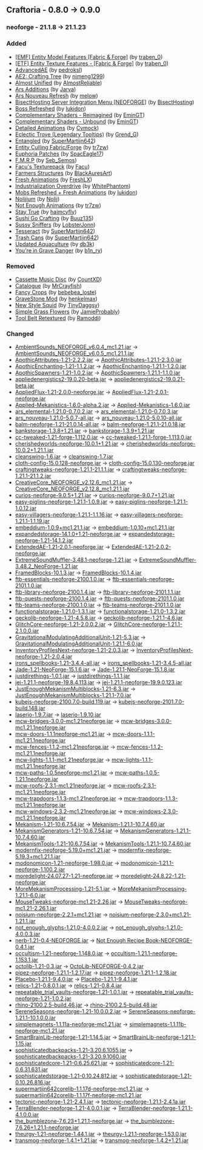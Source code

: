 ## Craftoria - 0.8.0 -> 0.9.0

### neoforge - 21.1.8 -> 21.1.23

### Added

  * [[EMF] Entity Model Features [Fabric & Forge]](https://www.curseforge.com/minecraft/mc-mods/entity-model-features) (by [traben_0](https://www.curseforge.com/members/traben_0/projects))
  * [[ETF] Entity Texture Features - [Fabric & Forge]](https://www.curseforge.com/minecraft/mc-mods/entity-texture-features-fabric) (by [traben_0](https://www.curseforge.com/members/traben_0/projects))
  * [AdvancedAE](https://www.curseforge.com/minecraft/mc-mods/advancedae) (by [pedroksl](https://www.curseforge.com/members/pedroksl/projects))
  * [AE2: Crafting Tree](https://www.curseforge.com/minecraft/mc-mods/ae2-crafting-tree) (by [nimeng1299](https://www.curseforge.com/members/nimeng1299/projects))
  * [Almost Unified](https://www.curseforge.com/minecraft/mc-mods/almost-unified) (by [AlmostReliable](https://www.curseforge.com/members/AlmostReliable/projects))
  * [Ars Additions](https://www.curseforge.com/minecraft/mc-mods/ars-additions) (by [Jarva](https://www.curseforge.com/members/Jarva/projects))
  * [Ars Nouveau Refresh](https://www.curseforge.com/minecraft/texture-packs/ars-nouveau-refresh) (by [melow](https://www.curseforge.com/members/melow/projects))
  * [BisectHosting Server Integration Menu [NEOFORGE]](https://www.curseforge.com/minecraft/mc-mods/bisecthosting-server-integration-menu-neoforge) (by [BisectHosting](https://www.curseforge.com/members/BisectHosting/projects))
  * [Boss Refreshed](https://www.curseforge.com/minecraft/texture-packs/boss-refreshed) (by [lukidon](https://www.curseforge.com/members/lukidon/projects))
  * [Complementary Shaders - Reimagined](https://www.curseforge.com/minecraft/shaders/complementary-reimagined) (by [EminGT](https://www.curseforge.com/members/EminGT/projects))
  * [Complementary Shaders - Unbound](https://www.curseforge.com/minecraft/shaders/complementary-unbound) (by [EminGT](https://www.curseforge.com/members/EminGT/projects))
  * [Detailed Animations](https://www.curseforge.com/minecraft/texture-packs/detailed-animations) (by [Cymock](https://www.curseforge.com/members/Cymock/projects))
  * [Eclectic Trove (Legendary Tooltips)](https://www.curseforge.com/minecraft/texture-packs/eclectic-trove-legendary-tooltips) (by [Grend_G](https://www.curseforge.com/members/Grend_G/projects))
  * [Entangled](https://www.curseforge.com/minecraft/mc-mods/entangled) (by [SuperMartijn642](https://www.curseforge.com/members/SuperMartijn642/projects))
  * [Entity Culling Fabric/Forge](https://www.curseforge.com/minecraft/mc-mods/entityculling) (by [tr7zw](https://www.curseforge.com/members/tr7zw/projects))
  * [Euphoria Patches](https://www.curseforge.com/minecraft/mc-mods/euphoria-patches) (by [SpacEagle17](https://www.curseforge.com/members/SpacEagle17/projects))
  * [F.M.R.P](https://www.curseforge.com/minecraft/texture-packs/freshly-modded) (by [Seb_Semos](https://www.curseforge.com/members/Seb_Semos/projects))
  * [Facu's Texturepack](https://www.curseforge.com/minecraft/texture-packs/facus-texturepack) (by [Facu](https://www.curseforge.com/members/Facu/projects))
  * [Farmers Structures](https://www.curseforge.com/minecraft/mc-mods/farmers-structures) (by [BlackAuresArt](https://www.curseforge.com/members/BlackAuresArt/projects))
  * [Fresh Animations](https://www.curseforge.com/minecraft/texture-packs/fresh-animations) (by [FreshLX](https://www.curseforge.com/members/FreshLX/projects))
  * [Industrialization Overdrive](https://www.curseforge.com/minecraft/mc-mods/industrialization-overdrive) (by [WhitePhantom](https://www.curseforge.com/members/WhitePhantom/projects))
  * [Mobs Refreshed + Fresh Animations](https://www.curseforge.com/minecraft/texture-packs/mobs-refreshed-fresh-animations) (by [lukidon](https://www.curseforge.com/members/lukidon/projects))
  * [Nolijium](https://www.curseforge.com/minecraft/mc-mods/nolijium) (by [Nolij](https://www.curseforge.com/members/Nolij/projects))
  * [Not Enough Animations](https://www.curseforge.com/minecraft/mc-mods/not-enough-animations) (by [tr7zw](https://www.curseforge.com/members/tr7zw/projects))
  * [Stay True](https://www.curseforge.com/minecraft/texture-packs/stay-true) (by [haimcyfly](https://www.curseforge.com/members/haimcyfly/projects))
  * [Sushi Go Crafting](https://www.curseforge.com/minecraft/mc-mods/sushigocrafting) (by [Buuz135](https://www.curseforge.com/members/Buuz135/projects))
  * [Sussy Sniffers](https://www.curseforge.com/minecraft/mc-mods/sussy-sniffers) (by [LobsterJonn](https://www.curseforge.com/members/LobsterJonn/projects))
  * [Tesseract](https://www.curseforge.com/minecraft/mc-mods/tesseract) (by [SuperMartijn642](https://www.curseforge.com/members/SuperMartijn642/projects))
  * [Trash Cans](https://www.curseforge.com/minecraft/mc-mods/trash-cans) (by [SuperMartijn642](https://www.curseforge.com/members/SuperMartijn642/projects))
  * [Updated Aquaculture](https://www.curseforge.com/minecraft/texture-packs/aquaculture-updated) (by [db3k](https://www.curseforge.com/members/db3k/projects))
  * [You're in Grave Danger](https://www.curseforge.com/minecraft/mc-mods/youre-in-grave-danger) (by [b1n_ry](https://www.curseforge.com/members/b1n_ry/projects))

### Removed

  * [Cassette Music Disc](https://www.curseforge.com/minecraft/texture-packs/cassette-music-disc-countxd) (by [CountXD](https://www.curseforge.com/members/CountXD/projects))
  * [Catalogue](https://www.curseforge.com/minecraft/mc-mods/catalogue) (by [MrCrayfish](https://www.curseforge.com/members/MrCrayfish/projects))
  * [Fancy Crops](https://www.curseforge.com/minecraft/texture-packs/fancy-crops) (by [bebebea_loste](https://www.curseforge.com/members/bebebea_loste/projects))
  * [GraveStone Mod](https://www.curseforge.com/minecraft/mc-mods/gravestone-mod) (by [henkelmax](https://www.curseforge.com/members/henkelmax/projects))
  * [New Style Squid](https://www.curseforge.com/minecraft/texture-packs/new-style-squid) (by [TinyDaggsy](https://www.curseforge.com/members/TinyDaggsy/projects))
  * [Simple Grass Flowers](https://www.curseforge.com/minecraft/texture-packs/simple-grass-flowers) (by [JamieProbably](https://www.curseforge.com/members/JamieProbably/projects))
  * [Tool Belt Retextured](https://www.curseforge.com/minecraft/texture-packs/tool-belt-retextured) (by [Ramoddi](https://www.curseforge.com/members/Ramoddi/projects))

### Changed

  * [AmbientSounds_NEOFORGE_v6.0.4_mc1.21.jar](https://www.curseforge.com/minecraft/mc-mods/ambientsounds/files/5516286) -> [AmbientSounds_NEOFORGE_v6.0.5_mc1.21.1.jar](https://www.curseforge.com/minecraft/mc-mods/ambientsounds/files/5648083)
  * [ApothicAttributes-1.21-2.2.2.jar](https://www.curseforge.com/minecraft/mc-mods/apothic-attributes/files/5597608) -> [ApothicAttributes-1.21.1-2.3.0.jar](https://www.curseforge.com/minecraft/mc-mods/apothic-attributes/files/5627172)
  * [ApothicEnchanting-1.21-1.1.2.jar](https://www.curseforge.com/minecraft/mc-mods/apothic-enchanting/files/5609595) -> [ApothicEnchanting-1.21.1-1.2.0.jar](https://www.curseforge.com/minecraft/mc-mods/apothic-enchanting/files/5627443)
  * [ApothicSpawners-1.21-1.0.2.jar](https://www.curseforge.com/minecraft/mc-mods/apothic-spawners/files/5597619) -> [ApothicSpawners-1.21.1-1.1.0.jar](https://www.curseforge.com/minecraft/mc-mods/apothic-spawners/files/5626463)
  * [appliedenergistics2-19.0.20-beta.jar](https://www.curseforge.com/minecraft/mc-mods/applied-energistics-2/files/5610903) -> [appliedenergistics2-19.0.21-beta.jar](https://www.curseforge.com/minecraft/mc-mods/applied-energistics-2/files/5659236)
  * [AppliedFlux-1.21-2.0.0-neoforge.jar](https://www.curseforge.com/minecraft/mc-mods/applied-flux/files/5614830) -> [AppliedFlux-1.21-2.0.1-neoforge.jar](https://www.curseforge.com/minecraft/mc-mods/applied-flux/files/5639620)
  * [Applied-Mekanistics-1.6.0-alpha.2.jar](https://www.curseforge.com/minecraft/mc-mods/applied-mekanistics/files/5564115) -> [Applied-Mekanistics-1.6.0.jar](https://www.curseforge.com/minecraft/mc-mods/applied-mekanistics/files/5651451)
  * [ars_elemental-1.21.0-0.7.0.2.jar](https://www.curseforge.com/minecraft/mc-mods/ars-elemental/files/5610865) -> [ars_elemental-1.21.0-0.7.0.3.jar](https://www.curseforge.com/minecraft/mc-mods/ars-elemental/files/5652442)
  * [ars_nouveau-1.21.0-5.0.7-all.jar](https://www.curseforge.com/minecraft/mc-mods/ars-nouveau/files/5606650) -> [ars_nouveau-1.21.0-5.0.10-all.jar](https://www.curseforge.com/minecraft/mc-mods/ars-nouveau/files/5659855)
  * [balm-neoforge-1.21-21.0.14-all.jar](https://www.curseforge.com/minecraft/mc-mods/balm/files/5525369) -> [balm-neoforge-1.21.1-21.0.18.jar](https://www.curseforge.com/minecraft/mc-mods/balm/files/5644978)
  * [bankstorage-1.3.8+1.21.jar](https://www.curseforge.com/minecraft/mc-mods/bank-storage/files/5548657) -> [bankstorage-1.3.9+1.21.jar](https://www.curseforge.com/minecraft/mc-mods/bank-storage/files/5632355)
  * [cc-tweaked-1.21-forge-1.112.0.jar](https://www.curseforge.com/minecraft/mc-mods/cc-tweaked/files/5583001) -> [cc-tweaked-1.21.1-forge-1.113.0.jar](https://www.curseforge.com/minecraft/mc-mods/cc-tweaked/files/5644993)
  * [cherishedworlds-neoforge-10.0.1+1.21.jar](https://www.curseforge.com/minecraft/mc-mods/cherished-worlds/files/5519033) -> [cherishedworlds-neoforge-10.0.2+1.21.1.jar](https://www.curseforge.com/minecraft/mc-mods/cherished-worlds/files/5634426)
  * [cleanswing-1.6.jar](https://www.curseforge.com/minecraft/mc-mods/clean-swing-through-grass/files/5481920) -> [cleanswing-1.7.jar](https://www.curseforge.com/minecraft/mc-mods/clean-swing-through-grass/files/5644230)
  * [cloth-config-15.0.128-neoforge.jar](https://www.curseforge.com/minecraft/mc-mods/cloth-config/files/5553805) -> [cloth-config-15.0.130-neoforge.jar](https://www.curseforge.com/minecraft/mc-mods/cloth-config/files/5623420)
  * [craftingtweaks-neoforge-1.21.1-21.1.1.jar](https://www.curseforge.com/minecraft/mc-mods/crafting-tweaks/files/5623443) -> [craftingtweaks-neoforge-1.21.1-21.1.2.jar](https://www.curseforge.com/minecraft/mc-mods/crafting-tweaks/files/5644056)
  * [CreativeCore_NEOFORGE_v2.12.6_mc1.21.jar](https://www.curseforge.com/minecraft/mc-mods/creativecore/files/5587059) -> [CreativeCore_NEOFORGE_v2.12.8_mc1.21.1.jar](https://www.curseforge.com/minecraft/mc-mods/creativecore/files/5649811)
  * [curios-neoforge-9.0.5+1.21.jar](https://www.curseforge.com/minecraft/mc-mods/curios-continuation/files/5546342) -> [curios-neoforge-9.0.7+1.21.jar](https://www.curseforge.com/minecraft/mc-mods/curios-continuation/files/5657610)
  * [easy-piglins-neoforge-1.21.1-1.0.9.jar](https://www.curseforge.com/minecraft/mc-mods/easy-piglins/files/5609023) -> [easy-piglins-neoforge-1.21.1-1.0.12.jar](https://www.curseforge.com/minecraft/mc-mods/easy-piglins/files/5658555)
  * [easy-villagers-neoforge-1.21.1-1.1.16.jar](https://www.curseforge.com/minecraft/mc-mods/easy-villagers/files/5617434) -> [easy-villagers-neoforge-1.21.1-1.1.19.jar](https://www.curseforge.com/minecraft/mc-mods/easy-villagers/files/5656484)
  * [embeddium-1.0.9+mc1.21.1.jar](https://www.curseforge.com/minecraft/mc-mods/embeddium/files/5622975) -> [embeddium-1.0.10+mc1.21.1.jar](https://www.curseforge.com/minecraft/mc-mods/embeddium/files/5630163)
  * [expandedstorage-14.1.0+1.21-neoforge.jar](https://www.curseforge.com/minecraft/mc-mods/expanded-storage/files/5581782) -> [expandedstorage-neoforge-1.21-14.1.2.jar](https://www.curseforge.com/minecraft/mc-mods/expanded-storage/files/5659282)
  * [ExtendedAE-1.21-2.0.1-neoforge.jar](https://www.curseforge.com/minecraft/mc-mods/ex-pattern-provider/files/5617630) -> [ExtendedAE-1.21-2.0.2-neoforge.jar](https://www.curseforge.com/minecraft/mc-mods/ex-pattern-provider/files/5637364)
  * [ExtremeSoundMuffler-3.48.1-neoforge-1.21.jar](https://www.curseforge.com/minecraft/mc-mods/extreme-sound-muffler/files/5578312) -> [ExtremeSoundMuffler-3.48.2_NeoForge-1.21.jar](https://www.curseforge.com/minecraft/mc-mods/extreme-sound-muffler/files/5657249)
  * [FramedBlocks-10.1.3.jar](https://www.curseforge.com/minecraft/mc-mods/framedblocks/files/5597081) -> [FramedBlocks-10.1.4.jar](https://www.curseforge.com/minecraft/mc-mods/framedblocks/files/5629510)
  * [ftb-essentials-neoforge-2100.1.0.jar](https://www.curseforge.com/minecraft/mc-mods/ftb-essentials/files/5443860) -> [ftb-essentials-neoforge-2101.1.0.jar](https://www.curseforge.com/minecraft/mc-mods/ftb-essentials/files/5631477)
  * [ftb-library-neoforge-2100.1.4.jar](https://www.curseforge.com/minecraft/mc-mods/ftb-library-forge/files/5583834) -> [ftb-library-neoforge-2101.1.1.jar](https://www.curseforge.com/minecraft/mc-mods/ftb-library-forge/files/5634888)
  * [ftb-quests-neoforge-2100.1.4.jar](https://www.curseforge.com/minecraft/mc-mods/ftb-quests-forge/files/5543248) -> [ftb-quests-neoforge-2101.1.0.jar](https://www.curseforge.com/minecraft/mc-mods/ftb-quests-forge/files/5635133)
  * [ftb-teams-neoforge-2100.1.0.jar](https://www.curseforge.com/minecraft/mc-mods/ftb-teams-forge/files/5448371) -> [ftb-teams-neoforge-2101.1.0.jar](https://www.curseforge.com/minecraft/mc-mods/ftb-teams-forge/files/5631446)
  * [functionalstorage-1.21.0-1.3.1.jar](https://www.curseforge.com/minecraft/mc-mods/functional-storage/files/5545676) -> [functionalstorage-1.21.0-1.3.2.jar](https://www.curseforge.com/minecraft/mc-mods/functional-storage/files/5650319)
  * [geckolib-neoforge-1.21-4.5.8.jar](https://www.curseforge.com/minecraft/mc-mods/geckolib/files/5605715) -> [geckolib-neoforge-1.21.1-4.6.jar](https://www.curseforge.com/minecraft/mc-mods/geckolib/files/5660484)
  * [GlitchCore-neoforge-1.21-2.0.0.2.jar](https://www.curseforge.com/minecraft/mc-mods/glitchcore/files/5483773) -> [GlitchCore-neoforge-1.21.1-2.1.0.0.jar](https://www.curseforge.com/minecraft/mc-mods/glitchcore/files/5660740)
  * [GravitationalModulatingAdditionalUnit-1.21-5.3.jar](https://www.curseforge.com/minecraft/mc-mods/gravitational-modulating-additional-unit/files/5600241) -> [GravitationalModulatingAdditionalUnit-1.21.1-6.0.jar](https://www.curseforge.com/minecraft/mc-mods/gravitational-modulating-additional-unit/files/5652314)
  * [InventoryProfilesNext-neoforge-1.21-2.0.3.jar](https://www.curseforge.com/minecraft/mc-mods/inventory-profiles-next/files/5574875) -> [InventoryProfilesNext-neoforge-1.21-2.0.4.jar](https://www.curseforge.com/minecraft/mc-mods/inventory-profiles-next/files/5593674)
  * [irons_spellbooks-1.21-3.4.4-all.jar](https://www.curseforge.com/minecraft/mc-mods/irons-spells-n-spellbooks/files/5618912) -> [irons_spellbooks-1.21-3.4.5-all.jar](https://www.curseforge.com/minecraft/mc-mods/irons-spells-n-spellbooks/files/5659880)
  * [Jade-1.21-NeoForge-15.1.6.jar](https://www.curseforge.com/minecraft/mc-mods/jade/files/5591256) -> [Jade-1.21.1-NeoForge-15.1.8.jar](https://www.curseforge.com/minecraft/mc-mods/jade/files/5639932)
  * [justdirethings-1.0.1.jar](https://www.curseforge.com/minecraft/mc-mods/just-dire-things/files/5620140) -> [justdirethings-1.1.1.jar](https://www.curseforge.com/minecraft/mc-mods/just-dire-things/files/5660747)
  * [jei-1.21.1-neoforge-19.8.4.113.jar](https://www.curseforge.com/minecraft/mc-mods/jei/files/5623550) -> [jei-1.21.1-neoforge-19.9.0.123.jar](https://www.curseforge.com/minecraft/mc-mods/jei/files/5661469)
  * [JustEnoughMekanismMultiblocks-1.21-6.3.jar](https://www.curseforge.com/minecraft/mc-mods/just-enough-mekanism-multiblocks/files/5553567) -> [JustEnoughMekanismMultiblocks-1.21.1-7.0.jar](https://www.curseforge.com/minecraft/mc-mods/just-enough-mekanism-multiblocks/files/5652376)
  * [kubejs-neoforge-2100.7.0-build.119.jar](https://www.curseforge.com/minecraft/mc-mods/kubejs/files/5580858) -> [kubejs-neoforge-2101.7.0-build.148.jar](https://www.curseforge.com/minecraft/mc-mods/kubejs/files/5653899)
  * [laserio-1.9.7.jar](https://www.curseforge.com/minecraft/mc-mods/laserio/files/5615747) -> [laserio-1.9.10.jar](https://www.curseforge.com/minecraft/mc-mods/laserio/files/5648871)
  * [mcw-bridges-3.0.0-mc1.21neoforge.jar](https://www.curseforge.com/minecraft/mc-mods/macaws-bridges/files/5465228) -> [mcw-bridges-3.0.0-mc1.21.1neoforge.jar](https://www.curseforge.com/minecraft/mc-mods/macaws-bridges/files/5635632)
  * [mcw-doors-1.1.1neoforge-mc1.21.jar](https://www.curseforge.com/minecraft/mc-mods/macaws-doors/files/5439155) -> [mcw-doors-1.1.1-mc1.21.1neoforge.jar](https://www.curseforge.com/minecraft/mc-mods/macaws-doors/files/5635653)
  * [mcw-fences-1.1.2-mc1.21neoforge.jar](https://www.curseforge.com/minecraft/mc-mods/macaws-fences-and-walls/files/5442175) -> [mcw-fences-1.1.2-mc1.21.1neoforge.jar](https://www.curseforge.com/minecraft/mc-mods/macaws-fences-and-walls/files/5635646)
  * [mcw-lights-1.1.1-mc1.21neoforge.jar](https://www.curseforge.com/minecraft/mc-mods/macaws-lights-and-lamps/files/5473578) -> [mcw-lights-1.1.1-mc1.21.1neoforge.jar](https://www.curseforge.com/minecraft/mc-mods/macaws-lights-and-lamps/files/5635608)
  * [mcw-paths-1.0.5neoforge-mc1.21.jar](https://www.curseforge.com/minecraft/mc-mods/macaws-paths-and-pavings/files/5430735) -> [mcw-paths-1.0.5-1.21.1neoforge.jar](https://www.curseforge.com/minecraft/mc-mods/macaws-paths-and-pavings/files/5635678)
  * [mcw-roofs-2.3.1-mc1.21neoforge.jar](https://www.curseforge.com/minecraft/mc-mods/macaws-roofs/files/5554896) -> [mcw-roofs-2.3.1-mc1.21.1neoforge.jar](https://www.curseforge.com/minecraft/mc-mods/macaws-roofs/files/5635594)
  * [mcw-trapdoors-1.1.3-mc1.21neoforge.jar](https://www.curseforge.com/minecraft/mc-mods/macaws-trapdoors/files/5431123) -> [mcw-trapdoors-1.1.3-mc1.21.1neoforge.jar](https://www.curseforge.com/minecraft/mc-mods/macaws-trapdoors/files/5635670)
  * [mcw-windows-2.3.2-mc1.21neoforge.jar](https://www.curseforge.com/minecraft/mc-mods/macaws-windows/files/5592081) -> [mcw-windows-2.3.0-mc1.21.1neoforge.jar](https://www.curseforge.com/minecraft/mc-mods/macaws-windows/files/5635576)
  * [Mekanism-1.21-10.6.7.54.jar](https://www.curseforge.com/minecraft/mc-mods/mekanism/files/5574951) -> [Mekanism-1.21.1-10.7.4.60.jar](https://www.curseforge.com/minecraft/mc-mods/mekanism/files/5656332)
  * [MekanismGenerators-1.21-10.6.7.54.jar](https://www.curseforge.com/minecraft/mc-mods/mekanism-generators/files/5574954) -> [MekanismGenerators-1.21.1-10.7.4.60.jar](https://www.curseforge.com/minecraft/mc-mods/mekanism-generators/files/5656335)
  * [MekanismTools-1.21-10.6.7.54.jar](https://www.curseforge.com/minecraft/mc-mods/mekanism-tools/files/5574955) -> [MekanismTools-1.21.1-10.7.4.60.jar](https://www.curseforge.com/minecraft/mc-mods/mekanism-tools/files/5656336)
  * [modernfix-neoforge-5.19.0+mc1.21.jar](https://www.curseforge.com/minecraft/mc-mods/modernfix/files/5569656) -> [modernfix-neoforge-5.19.3+mc1.21.1.jar](https://www.curseforge.com/minecraft/mc-mods/modernfix/files/5659985)
  * [modonomicon-1.21-neoforge-1.98.0.jar](https://www.curseforge.com/minecraft/mc-mods/modonomicon/files/5595871) -> [modonomicon-1.21.1-neoforge-1.100.2.jar](https://www.curseforge.com/minecraft/mc-mods/modonomicon/files/5649522)
  * [moredelight-24.07.27-1.21-neoforge.jar](https://www.curseforge.com/minecraft/mc-mods/more-delight-forge/files/5570103) -> [moredelight-24.8.22-1.21-neoforge.jar](https://www.curseforge.com/minecraft/mc-mods/more-delight-forge/files/5653645)
  * [MoreMekanismProcessing-1.21-5.1.jar](https://www.curseforge.com/minecraft/mc-mods/more-mekanism-processing/files/5479230) -> [MoreMekanismProcessing-1.21.1-6.0.jar](https://www.curseforge.com/minecraft/mc-mods/more-mekanism-processing/files/5652598)
  * [MouseTweaks-neoforge-mc1.21-2.26.jar](https://www.curseforge.com/minecraft/mc-mods/mouse-tweaks/files/5437296) -> [MouseTweaks-neoforge-mc1.21-2.26.1.jar](https://www.curseforge.com/minecraft/mc-mods/mouse-tweaks/files/5637846)
  * [noisium-neoforge-2.2.1+mc1.21.jar](https://www.curseforge.com/minecraft/mc-mods/noisium/files/5501577) -> [noisium-neoforge-2.3.0+mc1.21-1.21.1.jar](https://www.curseforge.com/minecraft/mc-mods/noisium/files/5650508)
  * [not_enough_glyphs-1.21.0-4.0.0.2.jar](https://www.curseforge.com/minecraft/mc-mods/not-enough-glyphs/files/5609144) -> [not_enough_glyphs-1.21.0-4.0.0.3.jar](https://www.curseforge.com/minecraft/mc-mods/not-enough-glyphs/files/5652443)
  * [nerb-1.21-0.4-NEOFORGE.jar](https://www.curseforge.com/minecraft/mc-mods/notenoughrecipebook/files/5429704) -> [Not Enough Recipe Book-NEOFORGE-0.4.1.jar](https://www.curseforge.com/minecraft/mc-mods/notenoughrecipebook/files/5632777)
  * [occultism-1.21-neoforge-1.148.0.jar](https://www.curseforge.com/minecraft/mc-mods/occultism/files/5617803) -> [occultism-1.21.1-neoforge-1.153.1.jar](https://www.curseforge.com/minecraft/mc-mods/occultism/files/5652176)
  * [octolib-1.21-0.3.jar](https://www.curseforge.com/minecraft/mc-mods/octo-lib/files/5447735) -> [OctoLib-NEOFORGE-0.4.2.jar](https://www.curseforge.com/minecraft/mc-mods/octo-lib/files/5615155)
  * [pipez-neoforge-1.21.1-1.2.17.jar](https://www.curseforge.com/minecraft/mc-mods/pipez/files/5609056) -> [pipez-neoforge-1.21.1-1.2.18.jar](https://www.curseforge.com/minecraft/mc-mods/pipez/files/5656728)
  * [Placebo-1.21.1-9.4.0.jar](https://www.curseforge.com/minecraft/mc-mods/placebo/files/5625752) -> [Placebo-1.21.1-9.4.1.jar](https://www.curseforge.com/minecraft/mc-mods/placebo/files/5626449)
  * [relics-1.21-0.8.0.1.jar](https://www.curseforge.com/minecraft/mc-mods/relics-mod/files/5583576) -> [relics-1.21-0.8.4.jar](https://www.curseforge.com/minecraft/mc-mods/relics-mod/files/5655840)
  * [repeatable_trial_vaults-neoforge-1.21-1.0.1.jar](https://www.curseforge.com/minecraft/mc-mods/repeatable-trial-vaults/files/5585069) -> [repeatable_trial_vaults-neoforge-1.21-1.0.2.jar](https://www.curseforge.com/minecraft/mc-mods/repeatable-trial-vaults/files/5643915)
  * [rhino-2100.2.5-build.46.jar](https://www.curseforge.com/minecraft/mc-mods/rhino/files/5589424) -> [rhino-2100.2.5-build.48.jar](https://www.curseforge.com/minecraft/mc-mods/rhino/files/5650008)
  * [SereneSeasons-neoforge-1.21-10.0.0.2.jar](https://www.curseforge.com/minecraft/mc-mods/serene-seasons/files/5429913) -> [SereneSeasons-neoforge-1.21.1-10.1.0.0.jar](https://www.curseforge.com/minecraft/mc-mods/serene-seasons/files/5661346)
  * [simplemagnets-1.1.11a-neoforge-mc1.21.jar](https://www.curseforge.com/minecraft/mc-mods/simple-magnets/files/5551545) -> [simplemagnets-1.1.11b-neoforge-mc1.21.jar](https://www.curseforge.com/minecraft/mc-mods/simple-magnets/files/5627310)
  * [SmartBrainLib-neoforge-1.21-1.14.5.jar](https://www.curseforge.com/minecraft/mc-mods/smartbrainlib/files/5513418) -> [SmartBrainLib-neoforge-1.21.1-1.15.jar](https://www.curseforge.com/minecraft/mc-mods/smartbrainlib/files/5654991)
  * [sophisticatedbackpacks-1.21-3.20.6.1055.jar](https://www.curseforge.com/minecraft/mc-mods/sophisticated-backpacks/files/5621986) -> [sophisticatedbackpacks-1.21-3.20.9.1060.jar](https://www.curseforge.com/minecraft/mc-mods/sophisticated-backpacks/files/5646594)
  * [sophisticatedcore-1.21-0.6.25.621.jar](https://www.curseforge.com/minecraft/mc-mods/sophisticated-core/files/5623839) -> [sophisticatedcore-1.21-0.6.31.631.jar](https://www.curseforge.com/minecraft/mc-mods/sophisticated-core/files/5646592)
  * [sophisticatedstorage-1.21-0.10.24.812.jar](https://www.curseforge.com/minecraft/mc-mods/sophisticated-storage/files/5623033) -> [sophisticatedstorage-1.21-0.10.26.816.jar](https://www.curseforge.com/minecraft/mc-mods/sophisticated-storage/files/5646596)
  * [supermartijn642corelib-1.1.17d-neoforge-mc1.21.jar](https://www.curseforge.com/minecraft/mc-mods/supermartijn642s-core-lib/files/5624647) -> [supermartijn642corelib-1.1.17f-neoforge-mc1.21.jar](https://www.curseforge.com/minecraft/mc-mods/supermartijn642s-core-lib/files/5634367)
  * [tectonic-neoforge-1.21-2.4.1.jar](https://www.curseforge.com/minecraft/mc-mods/tectonic/files/5603549) -> [tectonic-neoforge-1.21.1-2.4.1a.jar](https://www.curseforge.com/minecraft/mc-mods/tectonic/files/5641277)
  * [TerraBlender-neoforge-1.21-4.0.0.1.jar](https://www.curseforge.com/minecraft/mc-mods/terrablender-neoforge/files/5429865) -> [TerraBlender-neoforge-1.21.1-4.1.0.0.jar](https://www.curseforge.com/minecraft/mc-mods/terrablender-neoforge/files/5660767)
  * [the_bumblezone-7.6.23+1.21.1-neoforge.jar](https://www.curseforge.com/minecraft/mc-mods/the-bumblezone-forge/files/5609512) -> [the_bumblezone-7.6.26+1.21.1-neoforge.jar](https://www.curseforge.com/minecraft/mc-mods/the-bumblezone-forge/files/5651599)
  * [theurgy-1.21-neoforge-1.44.1.jar](https://www.curseforge.com/minecraft/mc-mods/theurgy/files/5618350) -> [theurgy-1.21.1-neoforge-1.53.0.jar](https://www.curseforge.com/minecraft/mc-mods/theurgy/files/5649400)
  * [transmog-neoforge-1.4.1+1.21.jar](https://www.curseforge.com/minecraft/mc-mods/transmog/files/5432420) -> [transmog-neoforge-1.4.2+1.21.jar](https://www.curseforge.com/minecraft/mc-mods/transmog/files/5627663)


